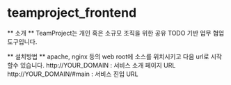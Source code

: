 teamproject_frontend
====================

** 소개 **
TeamProject는 개인 혹은 소규모 조직을 위한 공유 TODO 기반 업무 협업 도구입니다.

** 설치방법 **
apache, nginx 등의 web root에 소스를 위치시키고 다음 url로 시작할수 있습니다.
http://YOUR_DOMAIN : 서비스 소개 페이지 URL
http://YOUR_DOMAIN/#main : 서비스 진입 URL
